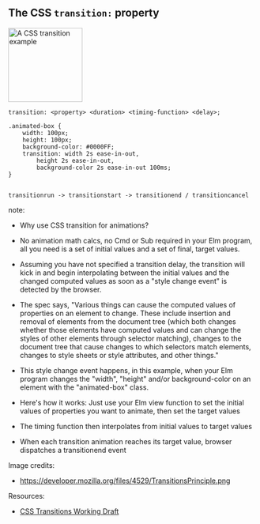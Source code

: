 ##  The CSS <code>transition:</code> property

<img alt="A CSS transition example" src="resources/css_transition_with_timing_function.png" style="height: 150px; border: none;">

<pre><code class="css" data-trim data-noescape>transition: &lt;property&gt; &lt;duration&gt; &lt;timing-function&gt; &lt;delay&gt;;

.animated-box {
    width: 100px;
    height: 100px;
    background-color: #0000FF;
    transition: width 2s ease-in-out,
        height 2s ease-in-out,
        background-color 2s ease-in-out 100ms;
}
</code></pre>

<pre class="fragment"><code class="text" data-trim data-noescape>
transitionrun -> transitionstart -> transitionend / transitioncancel
</code></pre>

note:
* Why use CSS transition for animations?
* No animation math calcs, no Cmd or Sub required in your Elm program, all you need is a set of initial values and
a set of final, target values.
* Assuming you have not specified a transition delay, the transition will kick in and begin interpolating
between the initial values and the changed computed values as soon as a "style change event"
is detected by the browser.
* The spec says, "Various things can cause the computed values of properties on an element to change.
These include insertion and removal of elements from the document tree (which both changes whether
those elements have computed values and can change the styles of other elements through selector
matching), changes to the document tree that cause changes to which selectors match elements,
changes to style sheets or style attributes, and other things."
* This style change event happens, in this example, when your Elm program changes the "width", "height"
and/or background-color on an element with the "animated-box" class.

* Here's how it works: Just use your Elm view function to set the initial values of properties you want to animate, then set the target values
* The timing function then interpolates from initial values to target values
* When each transition animation reaches its target value, browser dispatches a transitionend event

Image credits:
* https://developer.mozilla.org/files/4529/TransitionsPrinciple.png

Resources:
* [CSS Transitions Working Draft](https://drafts.csswg.org/css-transitions/)
